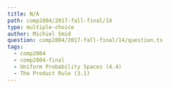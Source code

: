 ```yaml
---
title: N/A
path: comp2804/2017-fall-final/14
type: multiple-choice
author: Michiel Smid
question: comp2804/2017-fall-final/14/question.ts
tags:
  - comp2804
  - comp2804-final
  - Uniform Probability Spaces (4.4)
  - The Product Rule (3.1)
---
```

